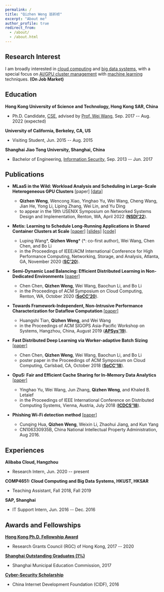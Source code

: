 ```yaml
---
permalink: /
title: "Qizhen Weng 翁祈桢"
excerpt: "About me"
author_profile: true
redirect_from: 
  - /about/
  - /about.html
---
```


## Research Interest
I am broadly interested in <u>cloud computing</u> and <u>big data systems</u>, with a special focus on <u>AI/GPU cluster management</u> with <u>machine learning</u> techniques. **(On Job Market)**


## Education
**Hong Kong University of Science and Technology, Hong Kong SAR, China**
- Ph.D. Candidate, [CSE](https://cse.ust.hk/), advised by [Prof. Wei Wang](https://www.cse.ust.hk/~weiwa/), Sep. 2017 -- Aug. 2022 (expected)

**University of California, Berkeley, CA, US**
- Visiting Student, Jun. 2015 -- Aug. 2015

**Shanghai Jiao Tong University, Shanghai, China**
- Bachelor of Engineering, [Information Security](https://infosec.sjtu.edu.cn/), Sep. 2013 -- Jun. 2017


## Publications
- **MLaaS in the Wild: Workload Analysis and Scheduling in Large-Scale Heterogeneous GPU Clusters** [paper] [[data]](https://github.com/alibaba/clusterdata/tree/master/cluster-trace-gpu-v2020)
  - **Qizhen Weng**, Wencong Xiao, Yinghao Yu, Wei Wang, Cheng Wang, Jian He, Yong Li, Liping Zhang, Wei Lin, and Yu Ding
  - to appear in the 19th USENIX Symposium on Networked Systems Design and Implementation, Renton, WA, April 2022 ([**NSDI'22**](https://www.usenix.org/conference/nsdi22/)).

- **Metis: Learning to Schedule Long-Running Applications in Shared Container Clusters at Scale** [[paper]](https://qzweng.github.io/files/2020SC-Metis-Wang_Weng.pdf) [[slides]](https://qzweng.github.io/files/2020SC-Metis-Wang_Weng-slides.pdf) [[code]](https://github.com/lwangbm/Metis)
  - Luping Wang\*, **Qizhen Weng**\* (*: co-first author), Wei Wang, Chen Chen, and Bo Li
  - in the Proceedings of IEEE/ACM International Conference for High Performance Computing, Networking, Storage, and Analysis, Atlanta, GA, November 2020 ([**SC'20**](https://sc20.supercomputing.org/)). 

- **Semi-Dynamic Load Balancing: Efficient Distributed Learning in Non-Dedicated Environments** [[paper]](https://qzweng.github.io/files/2020SoCC-LBBSP-Chen.pdf)
  - Chen Chen, **Qizhen Weng**, Wei Wang, Baochun Li, and Bo Li
  - in the Proceedings of ACM Symposium on Cloud Computing, Renton, WA, October 2020 ([**SoCC'20**](https://acmsocc.github.io/2020/)).

- **Towards Framework-Independent, Non-Intrusive Performance Characterization for Dataflow Computation** [[paper]](https://qzweng.github.io/files/2019ApSys-Perf-Tian.pdf)
  - Huangshi Tian, **Qizhen Weng**, and Wei Wang
  - in the Proceedings of ACM SIGOPS Asia-Pacific Workshop on Systems, Hangzhou, China, August 2019 ([**APSys'19**](https://icsr.zju.edu.cn/apsys2019/)).

- **Fast Distributed Deep Learning via Worker-adaptive Batch Sizing** [[paper]](https://qzweng.github.io/files/2018SoCC-LBBSP-Chen.pdf)
  - Chen Chen, **Qizhen Weng**, Wei Wang, Baochun Li, and Bo Li
  - poster paper in the Proceedings of ACM Symposium on Cloud Computing, Carlsbad, CA, October 2018 ([**SoCC'18**](https://acmsocc.github.io/2018/)).

- **OpuS: Fair and Efficient Cache Sharing for In-Memory Data Analytics** [[paper]](https://qzweng.github.io/files/2018ICDCS-OpuS-Yu.pdf)
  - Yinghao Yu, Wei Wang, Jun Zhang, **Qizhen Weng**, and Khaled B. Letaief
  - in the Proceedings of IEEE International Conference on Distributed Computing Systems, Vienna, Austria, July 2018 ([**ICDCS'18**](https://icdcs2018.ocg.at/)).

- **Phishing Wi-Fi detection method** [[paper]](https://qzweng.github.io/files/2016CNPatent-Phishing-CN106330935B-Hua.pdf)
  - Cunqing Hua, **Qizhen Weng**, Weixin Li, Zhaohui Jiang, and Kun Yang
  - CN106330935B, China National Intellectual Property Administration, Aug 2016.


## Experiences
**Alibaba Cloud, Hangzhou**
- Research Intern, Jun. 2020 -- present

**COMP4651: Cloud Computing and Big Data Systems, HKUST, HKSAR**
- Teaching Assistant, Fall 2018, Fall 2019

**SAP, Shanghai**
- IT Support Intern, Jun. 2016 -- Dec. 2016


## Awards and Fellowships
**[Hong Kong Ph.D. Fellowship Award](https://cerg1.ugc.edu.hk/hkpfs/index.html)**
- Research Grants Council (RGC) of Hong Kong, 2017 -- 2020

**[Shanghai Outstanding Graduates (1%)](http://xsb.seiee.sjtu.edu.cn/xsb/info/12484.htm)**
- Shanghai Municipal Education Commission, 2017

**[Cyber-Security Scholarship](http://www.cidf.net/2016-05/20/c_1118905072.htm)**
- China Internet Development Foundation (CIDF), 2016
